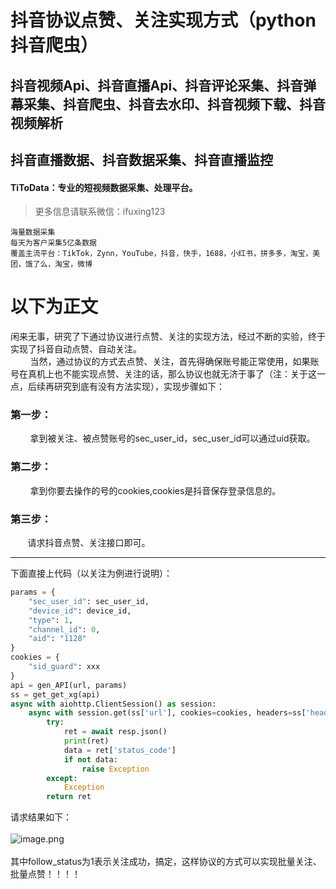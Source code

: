 # 抖音协议点赞、关注实现方式（python抖音爬虫）

## 抖音视频Api、抖音直播Api、抖音评论采集、抖音弹幕采集、抖音爬虫、抖音去水印、抖音视频下载、抖音视频解析
## 抖音直播数据、抖音数据采集、抖音直播监控

#### TiToData：专业的短视频数据采集、处理平台。
> 更多信息请联系微信：ifuxing123
```
海量数据采集
每天为客户采集5亿条数据
覆盖主流平台：TikTok，Zynn，YouTube，抖音，快手，1688，小红书，拼多多，淘宝，美团，饿了么，淘宝，微博

```
# 以下为正文

闲来无事，研究了下通过协议进行点赞、关注的实现方法，经过不断的实验，终于实现了抖音自动点赞、自动关注。<br />        当然，通过协议的方式去点赞、关注，首先得确保账号能正常使用，如果账号在真机上也不能实现点赞、关注的话，那么协议也就无济于事了（注：关于这一点，后续再研究到底有没有方法实现），实现步骤如下：
<a name="sO42j"></a>
### 第一步：
        拿到被关注、被点赞账号的sec_user_id，sec_user_id可以通过uid获取。
<a name="3SPPa"></a>
### 第二步：
        拿到你要去操作的号的cookies,cookies是抖音保存登录信息的。
<a name="XLzbe"></a>
### 第三步：
       请求抖音点赞、关注接口即可。

---

下面直接上代码（以关注为例进行说明）：
```python
params = {
    "sec_user_id": sec_user_id,
    "device_id": device_id,
    "type": 1,
    "channel_id": 0,
    "aid": "1128"
}
cookies = {
    "sid_guard": xxx
}
api = gen_API(url, params)
ss = get_get_xg(api)
async with aiohttp.ClientSession() as session:
    async with session.get(ss['url'], cookies=cookies, headers=ss['headers']) as resp:
        try:
            ret = await resp.json()
            print(ret)
            data = ret['status_code']
            if not data:
                raise Exception
        except:
            Exception
        return ret

```
请求结果如下：<br />
<br />![image.png](https://cdn.nlark.com/yuque/0/2020/png/97322/1605499101569-ae93a73c-34d9-409a-8657-3b105f2d3e4f.png#align=left&display=inline&height=414&margin=%5Bobject%20Object%5D&name=image.png&originHeight=414&originWidth=1474&size=334688&status=done&style=none&width=1474)<br />
<br />其中follow_status为1表示关注成功，搞定，这样协议的方式可以实现批量关注、批量点赞！！！！

